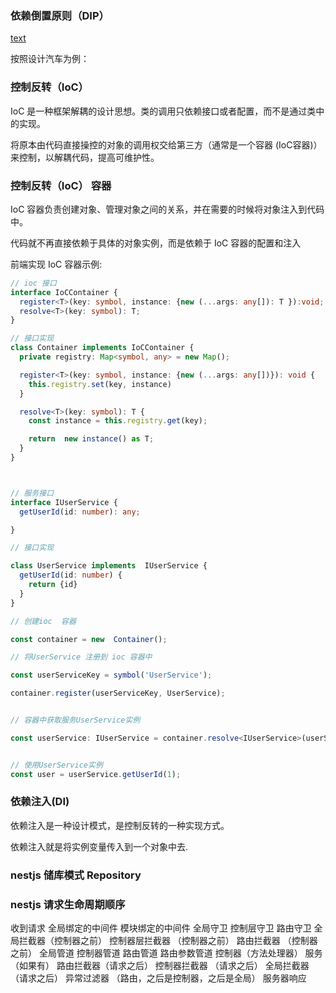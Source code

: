 


### 依赖倒置原则（DIP）
[text](https://zhuanlan.zhihu.com/p/77415657)

按照设计汽车为例： 




### 控制反转（IoC）
IoC  是一种框架解耦的设计思想。类的调用只依赖接口或者配置，而不是通过类中的实现。

将原本由代码直接操控的对象的调用权交给第三方（通常是一个容器 (IoC容器)）来控制，以解耦代码，提高可维护性。




### 控制反转（IoC） 容器

IoC 容器负责创建对象、管理对象之间的关系，并在需要的时候将对象注入到代码中。 

代码就不再直接依赖于具体的对象实例，而是依赖于 IoC 容器的配置和注入


前端实现 IoC 容器示例:

``` typescript
// ioc 接口
interface IoCContainer { 
  register<T>(key: symbol, instance: {new (...args: any[]): T }):void;
  resolve<T>(key: symbol): T;
}

// 接口实现
class Container implements IoCContainer {
  private registry: Map<symbol, any> = new Map();

  register<T>(key: symbol, instance: {new (...args: any[])}): void {
    this.registry.set(key, instance)
  }

  resolve<T>(key: symbol): T {
    const instance = this.registry.get(key);

    return  new instance() as T;
  }
}



// 服务接口
interface IUserService {
  getUserId(id: number): any;

}

// 接口实现

class UserService implements  IUserService {
  getUserId(id: number) {
    return {id}
  }
}

// 创建ioc  容器

const container = new  Container();

// 将UserService 注册到 ioc 容器中

const userServiceKey = symbol('UserService');

container.register(userServiceKey, UserService);


// 容器中获取服务UserService实例

const userService: IUserService = container.resolve<IUserService>(userServiceKey);


// 使用UserService实例
const user = userService.getUserId(1);


```

### 依赖注入(DI) 

依赖注入是一种设计模式，是控制反转的一种实现方式。


依赖注入就是将实例变量传入到一个对象中去.



### nestjs 储库模式  Repository





### nestjs 请求生命周期顺序

收到请求
全局绑定的中间件
模块绑定的中间件
全局守卫
控制层守卫
路由守卫
全局拦截器（控制器之前）
控制器层拦截器 （控制器之前）
路由拦截器 （控制器之前）
全局管道
控制器管道
路由管道
路由参数管道
控制器（方法处理器）   服务（如果有）
路由拦截器（请求之后）
控制器拦截器 （请求之后）
全局拦截器 （请求之后）
异常过滤器 （路由，之后是控制器，之后是全局）
服务器响应